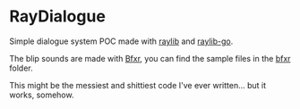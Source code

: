 # RayDialogue

Simple dialogue system POC made with [raylib](https://www.raylib.com/index.html) and [raylib-go](https://github.com/gen2brain/raylib-go).

The blip sounds are made with [Bfxr](https://www.bfxr.net/), you can find the sample files in the [bfxr](https://github.com/DjMike238/raydialogbox/tree/master/bfxr) folder.

This might be the messiest and shittiest code I've ever written... but it works, somehow.
